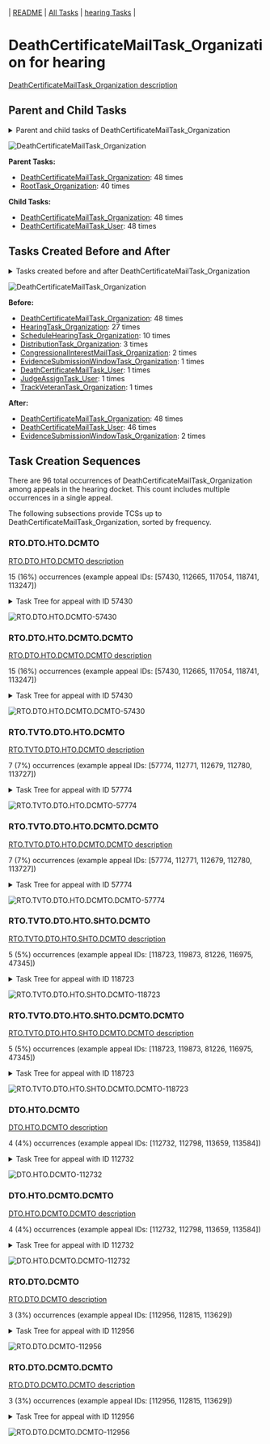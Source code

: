 <!-- DO NOT EDIT THIS FILE.  This file is autogenerated. -->
| [README](../README.md) | [All Tasks](../alltasks.md) | [hearing Tasks](tasklist.md) |

# DeathCertificateMailTask_Organization for hearing

[DeathCertificateMailTask_Organization description](../descr/DeathCertificateMailTask_Organization.md)

## Parent and Child Tasks

<details><summary markdown='span'>Parent and child tasks of DeathCertificateMailTask_Organization
</summary>

```
digraph G {
rankdir=LR;
node [shape=box]
"DeathCertificateMailTask_Organization" -> "DeathCertificateMailTask_User" [label=48]
"DeathCertificateMailTask_Organization" -> "DeathCertificateMailTask_Organization" [label=48]
"DeathCertificateMailTask_Organization" -> "DeathCertificateMailTask_Organization" [label=48]
"RootTask_Organization" -> "DeathCertificateMailTask_Organization" [label=40]
}
```
</details>

![DeathCertificateMailTask_Organization](dot/DeathCertificateMailTask_Organization-parentchild.dot.png)

**Parent Tasks:**

   * [DeathCertificateMailTask_Organization](DeathCertificateMailTask_Organization.md): 48 times
   * [RootTask_Organization](RootTask_Organization.md): 40 times

**Child Tasks:**

   * [DeathCertificateMailTask_Organization](DeathCertificateMailTask_Organization.md): 48 times
   * [DeathCertificateMailTask_User](DeathCertificateMailTask_User.md): 48 times

## Tasks Created Before and After

<details><summary markdown='span'>Tasks created before and after DeathCertificateMailTask_Organization</summary>

```
digraph G {
rankdir=LR;

"DeathCertificateMailTask_Organization" -> "DeathCertificateMailTask_Organization" [label=48]
"DeathCertificateMailTask_Organization" -> "DeathCertificateMailTask_User" [label=46]
"DeathCertificateMailTask_Organization" -> "EvidenceSubmissionWindowTask_Organization" [label=2]
"DeathCertificateMailTask_Organization" -> "DeathCertificateMailTask_Organization" [label=48]
"HearingTask_Organization" -> "DeathCertificateMailTask_Organization" [label=27]
"ScheduleHearingTask_Organization" -> "DeathCertificateMailTask_Organization" [label=10]
"DistributionTask_Organization" -> "DeathCertificateMailTask_Organization" [label=3]
"CongressionalInterestMailTask_Organization" -> "DeathCertificateMailTask_Organization" [label=2]
"TrackVeteranTask_Organization" -> "DeathCertificateMailTask_Organization" [label=1]
"JudgeAssignTask_User" -> "DeathCertificateMailTask_Organization" [label=1]
"EvidenceSubmissionWindowTask_Organization" -> "DeathCertificateMailTask_Organization" [label=1]
"DeathCertificateMailTask_User" -> "DeathCertificateMailTask_Organization" [label=1]
}
```
</details>

![DeathCertificateMailTask_Organization](dot/DeathCertificateMailTask_Organization.dot.png)

**Before:**

   * [DeathCertificateMailTask_Organization](DeathCertificateMailTask_Organization.md): 48 times
   * [HearingTask_Organization](HearingTask_Organization.md): 27 times
   * [ScheduleHearingTask_Organization](ScheduleHearingTask_Organization.md): 10 times
   * [DistributionTask_Organization](DistributionTask_Organization.md): 3 times
   * [CongressionalInterestMailTask_Organization](CongressionalInterestMailTask_Organization.md): 2 times
   * [EvidenceSubmissionWindowTask_Organization](EvidenceSubmissionWindowTask_Organization.md): 1 times
   * [DeathCertificateMailTask_User](DeathCertificateMailTask_User.md): 1 times
   * [JudgeAssignTask_User](JudgeAssignTask_User.md): 1 times
   * [TrackVeteranTask_Organization](TrackVeteranTask_Organization.md): 1 times

**After:**

   * [DeathCertificateMailTask_Organization](DeathCertificateMailTask_Organization.md): 48 times
   * [DeathCertificateMailTask_User](DeathCertificateMailTask_User.md): 46 times
   * [EvidenceSubmissionWindowTask_Organization](EvidenceSubmissionWindowTask_Organization.md): 2 times

## Task Creation Sequences

There are 96 total occurrences of DeathCertificateMailTask_Organization among appeals in the hearing docket.  This count includes multiple occurrences in a single appeal.

The following subsections provide TCSs up to DeathCertificateMailTask_Organization, sorted by frequency.

### RTO.DTO.HTO.DCMTO

[RTO.DTO.HTO.DCMTO description](../descr/RTO.DTO.HTO.DCMTO.md)

15 (16%) occurrences (example appeal IDs: [57430, 112665, 117054, 118741, 113247])

<details><summary markdown='span'>Task Tree for appeal with ID 57430</summary>

```
@startuml
skinparam {
  ObjectBorderColor #555
  ObjectBorderThickness 0
  ObjectFontStyle bold
  ObjectFontSize 14
  ObjectAttributeFontColor #333
  ObjectAttributeFontSize 12
}
  object 0.RootTask #8dd3c7 {
Organization
}
  object 1.DistributionTask #ffffb3 {
Organization
}
  object 2.HearingTask #fb8072 {
Organization
}
  object 3.ScheduleHearingTask #80b1d3 {
Organization
}
  object 4.DeathCertificateMailTask #fb8072 {
Organization  <back:white>    </back>
}
  object 5.DeathCertificateMailTask #fb8072 {
Organization  <back:white>    </back>
}
  object 6.DeathCertificateMailTask #fb8072 {
User
}
  object 7.DeathCertificateMailTask #fb8072 {
User
}
  object 8.EvidenceSubmissionWindowTask #fccde5 {
Organization
}
  object 9.SpecialCaseMovementTask #8dd3c7 {
User
}
  object 10.JudgeAssignTask #ccebc5 {
User
}
  object 11.JudgeDecisionReviewTask #d9d9d9 {
User
}
  object 12.AttorneyTask #bc80bd {
User
}
  object 13.BvaDispatchTask #b3de69 {
Organization
}
  object 14.BvaDispatchTask #b3de69 {
User
}
0.RootTask -- 1.DistributionTask
1.DistributionTask -- 2.HearingTask
2.HearingTask -- 3.ScheduleHearingTask
0.RootTask -- 4.DeathCertificateMailTask
4.DeathCertificateMailTask -- 5.DeathCertificateMailTask
5.DeathCertificateMailTask -- 6.DeathCertificateMailTask
5.DeathCertificateMailTask -- 7.DeathCertificateMailTask
2.HearingTask -- 8.EvidenceSubmissionWindowTask
1.DistributionTask -- 9.SpecialCaseMovementTask
0.RootTask -- 10.JudgeAssignTask
0.RootTask -- 11.JudgeDecisionReviewTask
11.JudgeDecisionReviewTask -- 12.AttorneyTask
0.RootTask -- 13.BvaDispatchTask
13.BvaDispatchTask -- 14.BvaDispatchTask
@enduml
```
</details>

![RTO.DTO.HTO.DCMTO-57430](uml/RTO.DTO.HTO.DCMTO-57430.png)

### RTO.DTO.HTO.DCMTO.DCMTO

[RTO.DTO.HTO.DCMTO.DCMTO description](../descr/RTO.DTO.HTO.DCMTO.DCMTO.md)

15 (16%) occurrences (example appeal IDs: [57430, 112665, 117054, 118741, 113247])

<details><summary markdown='span'>Task Tree for appeal with ID 57430</summary>

```
@startuml
skinparam {
  ObjectBorderColor #555
  ObjectBorderThickness 0
  ObjectFontStyle bold
  ObjectFontSize 14
  ObjectAttributeFontColor #333
  ObjectAttributeFontSize 12
}
  object 0.RootTask #8dd3c7 {
Organization
}
  object 1.DistributionTask #ffffb3 {
Organization
}
  object 2.HearingTask #fb8072 {
Organization
}
  object 3.ScheduleHearingTask #80b1d3 {
Organization
}
  object 4.DeathCertificateMailTask #fb8072 {
Organization  <back:white>    </back>
}
  object 5.DeathCertificateMailTask #fb8072 {
Organization  <back:white>    </back>
}
  object 6.DeathCertificateMailTask #fb8072 {
User
}
  object 7.DeathCertificateMailTask #fb8072 {
User
}
  object 8.EvidenceSubmissionWindowTask #fccde5 {
Organization
}
  object 9.SpecialCaseMovementTask #8dd3c7 {
User
}
  object 10.JudgeAssignTask #ccebc5 {
User
}
  object 11.JudgeDecisionReviewTask #d9d9d9 {
User
}
  object 12.AttorneyTask #bc80bd {
User
}
  object 13.BvaDispatchTask #b3de69 {
Organization
}
  object 14.BvaDispatchTask #b3de69 {
User
}
0.RootTask -- 1.DistributionTask
1.DistributionTask -- 2.HearingTask
2.HearingTask -- 3.ScheduleHearingTask
0.RootTask -- 4.DeathCertificateMailTask
4.DeathCertificateMailTask -- 5.DeathCertificateMailTask
5.DeathCertificateMailTask -- 6.DeathCertificateMailTask
5.DeathCertificateMailTask -- 7.DeathCertificateMailTask
2.HearingTask -- 8.EvidenceSubmissionWindowTask
1.DistributionTask -- 9.SpecialCaseMovementTask
0.RootTask -- 10.JudgeAssignTask
0.RootTask -- 11.JudgeDecisionReviewTask
11.JudgeDecisionReviewTask -- 12.AttorneyTask
0.RootTask -- 13.BvaDispatchTask
13.BvaDispatchTask -- 14.BvaDispatchTask
@enduml
```
</details>

![RTO.DTO.HTO.DCMTO.DCMTO-57430](uml/RTO.DTO.HTO.DCMTO.DCMTO-57430.png)

### RTO.TVTO.DTO.HTO.DCMTO

[RTO.TVTO.DTO.HTO.DCMTO description](../descr/RTO.TVTO.DTO.HTO.DCMTO.md)

7 (7%) occurrences (example appeal IDs: [57774, 112771, 112679, 112780, 113727])

<details><summary markdown='span'>Task Tree for appeal with ID 57774</summary>

```
@startuml
skinparam {
  ObjectBorderColor #555
  ObjectBorderThickness 0
  ObjectFontStyle bold
  ObjectFontSize 14
  ObjectAttributeFontColor #333
  ObjectAttributeFontSize 12
}
  object 0.RootTask #8dd3c7 {
Organization
}
  object 1.TrackVeteranTask #bebada {
Organization
}
  object 2.DistributionTask #ffffb3 {
Organization
}
  object 3.HearingTask #fb8072 {
Organization
}
  object 4.ScheduleHearingTask #80b1d3 {
Organization
}
  object 5.DeathCertificateMailTask #fb8072 {
Organization  <back:white>    </back>
}
  object 6.DeathCertificateMailTask #fb8072 {
Organization  <back:white>    </back>
}
  object 7.DeathCertificateMailTask #fb8072 {
User
}
  object 8.DeathCertificateMailTask #fb8072 {
User
}
  object 9.EvidenceOrArgumentMailTask #ffffb3 {
Organization
}
  object 10.EvidenceOrArgumentMailTask #ffffb3 {
User
}
  object 11.EvidenceSubmissionWindowTask #fccde5 {
Organization
}
  object 12.EvidenceOrArgumentMailTask #ffffb3 {
User
}
  object 13.SpecialCaseMovementTask #8dd3c7 {
User
}
  object 14.JudgeAssignTask #ccebc5 {
User
}
  object 15.JudgeDecisionReviewTask #d9d9d9 {
User
}
  object 16.AttorneyTask #bc80bd {
User
}
  object 17.BvaDispatchTask #b3de69 {
Organization
}
  object 18.BvaDispatchTask #b3de69 {
User
}
0.RootTask -- 1.TrackVeteranTask
0.RootTask -- 2.DistributionTask
2.DistributionTask -- 3.HearingTask
3.HearingTask -- 4.ScheduleHearingTask
0.RootTask -- 5.DeathCertificateMailTask
5.DeathCertificateMailTask -- 6.DeathCertificateMailTask
6.DeathCertificateMailTask -- 7.DeathCertificateMailTask
6.DeathCertificateMailTask -- 8.DeathCertificateMailTask
0.RootTask -- 9.EvidenceOrArgumentMailTask
9.EvidenceOrArgumentMailTask -- 10.EvidenceOrArgumentMailTask
3.HearingTask -- 11.EvidenceSubmissionWindowTask
9.EvidenceOrArgumentMailTask -- 12.EvidenceOrArgumentMailTask
2.DistributionTask -- 13.SpecialCaseMovementTask
0.RootTask -- 14.JudgeAssignTask
0.RootTask -- 15.JudgeDecisionReviewTask
15.JudgeDecisionReviewTask -- 16.AttorneyTask
0.RootTask -- 17.BvaDispatchTask
17.BvaDispatchTask -- 18.BvaDispatchTask
@enduml
```
</details>

![RTO.TVTO.DTO.HTO.DCMTO-57774](uml/RTO.TVTO.DTO.HTO.DCMTO-57774.png)

### RTO.TVTO.DTO.HTO.DCMTO.DCMTO

[RTO.TVTO.DTO.HTO.DCMTO.DCMTO description](../descr/RTO.TVTO.DTO.HTO.DCMTO.DCMTO.md)

7 (7%) occurrences (example appeal IDs: [57774, 112771, 112679, 112780, 113727])

<details><summary markdown='span'>Task Tree for appeal with ID 57774</summary>

```
@startuml
skinparam {
  ObjectBorderColor #555
  ObjectBorderThickness 0
  ObjectFontStyle bold
  ObjectFontSize 14
  ObjectAttributeFontColor #333
  ObjectAttributeFontSize 12
}
  object 0.RootTask #8dd3c7 {
Organization
}
  object 1.TrackVeteranTask #bebada {
Organization
}
  object 2.DistributionTask #ffffb3 {
Organization
}
  object 3.HearingTask #fb8072 {
Organization
}
  object 4.ScheduleHearingTask #80b1d3 {
Organization
}
  object 5.DeathCertificateMailTask #fb8072 {
Organization  <back:white>    </back>
}
  object 6.DeathCertificateMailTask #fb8072 {
Organization  <back:white>    </back>
}
  object 7.DeathCertificateMailTask #fb8072 {
User
}
  object 8.DeathCertificateMailTask #fb8072 {
User
}
  object 9.EvidenceOrArgumentMailTask #ffffb3 {
Organization
}
  object 10.EvidenceOrArgumentMailTask #ffffb3 {
User
}
  object 11.EvidenceSubmissionWindowTask #fccde5 {
Organization
}
  object 12.EvidenceOrArgumentMailTask #ffffb3 {
User
}
  object 13.SpecialCaseMovementTask #8dd3c7 {
User
}
  object 14.JudgeAssignTask #ccebc5 {
User
}
  object 15.JudgeDecisionReviewTask #d9d9d9 {
User
}
  object 16.AttorneyTask #bc80bd {
User
}
  object 17.BvaDispatchTask #b3de69 {
Organization
}
  object 18.BvaDispatchTask #b3de69 {
User
}
0.RootTask -- 1.TrackVeteranTask
0.RootTask -- 2.DistributionTask
2.DistributionTask -- 3.HearingTask
3.HearingTask -- 4.ScheduleHearingTask
0.RootTask -- 5.DeathCertificateMailTask
5.DeathCertificateMailTask -- 6.DeathCertificateMailTask
6.DeathCertificateMailTask -- 7.DeathCertificateMailTask
6.DeathCertificateMailTask -- 8.DeathCertificateMailTask
0.RootTask -- 9.EvidenceOrArgumentMailTask
9.EvidenceOrArgumentMailTask -- 10.EvidenceOrArgumentMailTask
3.HearingTask -- 11.EvidenceSubmissionWindowTask
9.EvidenceOrArgumentMailTask -- 12.EvidenceOrArgumentMailTask
2.DistributionTask -- 13.SpecialCaseMovementTask
0.RootTask -- 14.JudgeAssignTask
0.RootTask -- 15.JudgeDecisionReviewTask
15.JudgeDecisionReviewTask -- 16.AttorneyTask
0.RootTask -- 17.BvaDispatchTask
17.BvaDispatchTask -- 18.BvaDispatchTask
@enduml
```
</details>

![RTO.TVTO.DTO.HTO.DCMTO.DCMTO-57774](uml/RTO.TVTO.DTO.HTO.DCMTO.DCMTO-57774.png)

### RTO.TVTO.DTO.HTO.SHTO.DCMTO

[RTO.TVTO.DTO.HTO.SHTO.DCMTO description](../descr/RTO.TVTO.DTO.HTO.SHTO.DCMTO.md)

5 (5%) occurrences (example appeal IDs: [118723, 119873, 81226, 116975, 47345])

<details><summary markdown='span'>Task Tree for appeal with ID 118723</summary>

```
@startuml
skinparam {
  ObjectBorderColor #555
  ObjectBorderThickness 0
  ObjectFontStyle bold
  ObjectFontSize 14
  ObjectAttributeFontColor #333
  ObjectAttributeFontSize 12
}
  object 0.RootTask #8dd3c7 {
Organization
}
  object 1.TrackVeteranTask #bebada {
Organization
}
  object 2.DistributionTask #ffffb3 {
Organization
}
  object 3.HearingTask #fb8072 {
Organization
}
  object 4.ScheduleHearingTask #80b1d3 {
Organization
}
  object 5.DeathCertificateMailTask #fb8072 {
Organization  <back:white>    </back>
}
  object 6.DeathCertificateMailTask #fb8072 {
Organization  <back:white>    </back>
}
  object 7.DeathCertificateMailTask #fb8072 {
User
}
  object 8.HearingAdminActionVerifyAddressTask #ffed6f {
Organization
}
0.RootTask -- 1.TrackVeteranTask
0.RootTask -- 2.DistributionTask
2.DistributionTask -- 3.HearingTask
3.HearingTask -- 4.ScheduleHearingTask
0.RootTask -- 5.DeathCertificateMailTask
5.DeathCertificateMailTask -- 6.DeathCertificateMailTask
6.DeathCertificateMailTask -- 7.DeathCertificateMailTask
4.ScheduleHearingTask -- 8.HearingAdminActionVerifyAddressTask
@enduml
```
</details>

![RTO.TVTO.DTO.HTO.SHTO.DCMTO-118723](uml/RTO.TVTO.DTO.HTO.SHTO.DCMTO-118723.png)

### RTO.TVTO.DTO.HTO.SHTO.DCMTO.DCMTO

[RTO.TVTO.DTO.HTO.SHTO.DCMTO.DCMTO description](../descr/RTO.TVTO.DTO.HTO.SHTO.DCMTO.DCMTO.md)

5 (5%) occurrences (example appeal IDs: [118723, 119873, 81226, 116975, 47345])

<details><summary markdown='span'>Task Tree for appeal with ID 118723</summary>

```
@startuml
skinparam {
  ObjectBorderColor #555
  ObjectBorderThickness 0
  ObjectFontStyle bold
  ObjectFontSize 14
  ObjectAttributeFontColor #333
  ObjectAttributeFontSize 12
}
  object 0.RootTask #8dd3c7 {
Organization
}
  object 1.TrackVeteranTask #bebada {
Organization
}
  object 2.DistributionTask #ffffb3 {
Organization
}
  object 3.HearingTask #fb8072 {
Organization
}
  object 4.ScheduleHearingTask #80b1d3 {
Organization
}
  object 5.DeathCertificateMailTask #fb8072 {
Organization  <back:white>    </back>
}
  object 6.DeathCertificateMailTask #fb8072 {
Organization  <back:white>    </back>
}
  object 7.DeathCertificateMailTask #fb8072 {
User
}
  object 8.HearingAdminActionVerifyAddressTask #ffed6f {
Organization
}
0.RootTask -- 1.TrackVeteranTask
0.RootTask -- 2.DistributionTask
2.DistributionTask -- 3.HearingTask
3.HearingTask -- 4.ScheduleHearingTask
0.RootTask -- 5.DeathCertificateMailTask
5.DeathCertificateMailTask -- 6.DeathCertificateMailTask
6.DeathCertificateMailTask -- 7.DeathCertificateMailTask
4.ScheduleHearingTask -- 8.HearingAdminActionVerifyAddressTask
@enduml
```
</details>

![RTO.TVTO.DTO.HTO.SHTO.DCMTO.DCMTO-118723](uml/RTO.TVTO.DTO.HTO.SHTO.DCMTO.DCMTO-118723.png)

### DTO.HTO.DCMTO

[DTO.HTO.DCMTO description](../descr/DTO.HTO.DCMTO.md)

4 (4%) occurrences (example appeal IDs: [112732, 112798, 113659, 113584])

<details><summary markdown='span'>Task Tree for appeal with ID 112732</summary>

```
@startuml
skinparam {
  ObjectBorderColor #555
  ObjectBorderThickness 0
  ObjectFontStyle bold
  ObjectFontSize 14
  ObjectAttributeFontColor #333
  ObjectAttributeFontSize 12
}
  object 0.RootTask #8dd3c7 {
Organization
}
  object 1.DistributionTask #ffffb3 {
Organization
}
  object 2.HearingTask #fb8072 {
Organization
}
  object 3.ScheduleHearingTask #80b1d3 {
Organization
}
  object 4.DeathCertificateMailTask #fb8072 {
Organization  <back:white>    </back>
}
  object 5.DeathCertificateMailTask #fb8072 {
Organization  <back:white>    </back>
}
  object 6.DeathCertificateMailTask #fb8072 {
User
}
  object 7.DeathCertificateMailTask #fb8072 {
User
}
  object 8.DeathCertificateMailTask #fb8072 {
User
}
  object 9.EvidenceSubmissionWindowTask #fccde5 {
Organization
}
  object 10.SpecialCaseMovementTask #8dd3c7 {
User
}
  object 11.JudgeAssignTask #ccebc5 {
User
}
0.RootTask -- 1.DistributionTask
1.DistributionTask -- 2.HearingTask
2.HearingTask -- 3.ScheduleHearingTask
0.RootTask -- 4.DeathCertificateMailTask
4.DeathCertificateMailTask -- 5.DeathCertificateMailTask
5.DeathCertificateMailTask -- 6.DeathCertificateMailTask
5.DeathCertificateMailTask -- 7.DeathCertificateMailTask
5.DeathCertificateMailTask -- 8.DeathCertificateMailTask
2.HearingTask -- 9.EvidenceSubmissionWindowTask
1.DistributionTask -- 10.SpecialCaseMovementTask
0.RootTask -- 11.JudgeAssignTask
@enduml
```
</details>

![DTO.HTO.DCMTO-112732](uml/DTO.HTO.DCMTO-112732.png)

### DTO.HTO.DCMTO.DCMTO

[DTO.HTO.DCMTO.DCMTO description](../descr/DTO.HTO.DCMTO.DCMTO.md)

4 (4%) occurrences (example appeal IDs: [112732, 112798, 113659, 113584])

<details><summary markdown='span'>Task Tree for appeal with ID 112732</summary>

```
@startuml
skinparam {
  ObjectBorderColor #555
  ObjectBorderThickness 0
  ObjectFontStyle bold
  ObjectFontSize 14
  ObjectAttributeFontColor #333
  ObjectAttributeFontSize 12
}
  object 0.RootTask #8dd3c7 {
Organization
}
  object 1.DistributionTask #ffffb3 {
Organization
}
  object 2.HearingTask #fb8072 {
Organization
}
  object 3.ScheduleHearingTask #80b1d3 {
Organization
}
  object 4.DeathCertificateMailTask #fb8072 {
Organization  <back:white>    </back>
}
  object 5.DeathCertificateMailTask #fb8072 {
Organization  <back:white>    </back>
}
  object 6.DeathCertificateMailTask #fb8072 {
User
}
  object 7.DeathCertificateMailTask #fb8072 {
User
}
  object 8.DeathCertificateMailTask #fb8072 {
User
}
  object 9.EvidenceSubmissionWindowTask #fccde5 {
Organization
}
  object 10.SpecialCaseMovementTask #8dd3c7 {
User
}
  object 11.JudgeAssignTask #ccebc5 {
User
}
0.RootTask -- 1.DistributionTask
1.DistributionTask -- 2.HearingTask
2.HearingTask -- 3.ScheduleHearingTask
0.RootTask -- 4.DeathCertificateMailTask
4.DeathCertificateMailTask -- 5.DeathCertificateMailTask
5.DeathCertificateMailTask -- 6.DeathCertificateMailTask
5.DeathCertificateMailTask -- 7.DeathCertificateMailTask
5.DeathCertificateMailTask -- 8.DeathCertificateMailTask
2.HearingTask -- 9.EvidenceSubmissionWindowTask
1.DistributionTask -- 10.SpecialCaseMovementTask
0.RootTask -- 11.JudgeAssignTask
@enduml
```
</details>

![DTO.HTO.DCMTO.DCMTO-112732](uml/DTO.HTO.DCMTO.DCMTO-112732.png)

### RTO.DTO.DCMTO

[RTO.DTO.DCMTO description](../descr/RTO.DTO.DCMTO.md)

3 (3%) occurrences (example appeal IDs: [112956, 112815, 113629])

<details><summary markdown='span'>Task Tree for appeal with ID 112956</summary>

```
@startuml
skinparam {
  ObjectBorderColor #555
  ObjectBorderThickness 0
  ObjectFontStyle bold
  ObjectFontSize 14
  ObjectAttributeFontColor #333
  ObjectAttributeFontSize 12
}
  object 0.RootTask #8dd3c7 {
Organization
}
  object 1.DistributionTask #ffffb3 {
Organization
}
  object 2.HearingTask #fb8072 {
Organization
}
  object 3.ScheduleHearingTask #80b1d3 {
Organization
}
  object 4.DeathCertificateMailTask #fb8072 {
Organization  <back:white>    </back>
}
  object 5.DeathCertificateMailTask #fb8072 {
Organization  <back:white>    </back>
}
  object 6.DeathCertificateMailTask #fb8072 {
User
}
  object 7.EvidenceSubmissionWindowTask #fccde5 {
Organization
}
  object 8.JudgeAssignTask #ccebc5 {
User
}
  object 9.JudgeDecisionReviewTask #d9d9d9 {
User
}
  object 10.AttorneyTask #bc80bd {
User
}
  object 11.BvaDispatchTask #b3de69 {
Organization
}
  object 12.BvaDispatchTask #b3de69 {
User
}
0.RootTask -- 1.DistributionTask
1.DistributionTask -- 2.HearingTask
2.HearingTask -- 3.ScheduleHearingTask
0.RootTask -- 4.DeathCertificateMailTask
4.DeathCertificateMailTask -- 5.DeathCertificateMailTask
5.DeathCertificateMailTask -- 6.DeathCertificateMailTask
2.HearingTask -- 7.EvidenceSubmissionWindowTask
0.RootTask -- 8.JudgeAssignTask
0.RootTask -- 9.JudgeDecisionReviewTask
9.JudgeDecisionReviewTask -- 10.AttorneyTask
0.RootTask -- 11.BvaDispatchTask
11.BvaDispatchTask -- 12.BvaDispatchTask
@enduml
```
</details>

![RTO.DTO.DCMTO-112956](uml/RTO.DTO.DCMTO-112956.png)

### RTO.DTO.DCMTO.DCMTO

[RTO.DTO.DCMTO.DCMTO description](../descr/RTO.DTO.DCMTO.DCMTO.md)

3 (3%) occurrences (example appeal IDs: [112956, 112815, 113629])

<details><summary markdown='span'>Task Tree for appeal with ID 112956</summary>

```
@startuml
skinparam {
  ObjectBorderColor #555
  ObjectBorderThickness 0
  ObjectFontStyle bold
  ObjectFontSize 14
  ObjectAttributeFontColor #333
  ObjectAttributeFontSize 12
}
  object 0.RootTask #8dd3c7 {
Organization
}
  object 1.DistributionTask #ffffb3 {
Organization
}
  object 2.HearingTask #fb8072 {
Organization
}
  object 3.ScheduleHearingTask #80b1d3 {
Organization
}
  object 4.DeathCertificateMailTask #fb8072 {
Organization  <back:white>    </back>
}
  object 5.DeathCertificateMailTask #fb8072 {
Organization  <back:white>    </back>
}
  object 6.DeathCertificateMailTask #fb8072 {
User
}
  object 7.EvidenceSubmissionWindowTask #fccde5 {
Organization
}
  object 8.JudgeAssignTask #ccebc5 {
User
}
  object 9.JudgeDecisionReviewTask #d9d9d9 {
User
}
  object 10.AttorneyTask #bc80bd {
User
}
  object 11.BvaDispatchTask #b3de69 {
Organization
}
  object 12.BvaDispatchTask #b3de69 {
User
}
0.RootTask -- 1.DistributionTask
1.DistributionTask -- 2.HearingTask
2.HearingTask -- 3.ScheduleHearingTask
0.RootTask -- 4.DeathCertificateMailTask
4.DeathCertificateMailTask -- 5.DeathCertificateMailTask
5.DeathCertificateMailTask -- 6.DeathCertificateMailTask
2.HearingTask -- 7.EvidenceSubmissionWindowTask
0.RootTask -- 8.JudgeAssignTask
0.RootTask -- 9.JudgeDecisionReviewTask
9.JudgeDecisionReviewTask -- 10.AttorneyTask
0.RootTask -- 11.BvaDispatchTask
11.BvaDispatchTask -- 12.BvaDispatchTask
@enduml
```
</details>

![RTO.DTO.DCMTO.DCMTO-112956](uml/RTO.DTO.DCMTO.DCMTO-112956.png)

